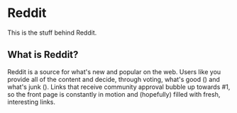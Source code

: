 Reddit
======
This is the stuff behind Reddit.

## What is Reddit?
Reddit is a source for what's new and popular on the web.
Users like you provide all of the content and decide, through voting, what's good () and what's junk ().
Links that receive community approval bubble up towards #1, so the front page is constantly in motion and (hopefully) filled with fresh, interesting links.
